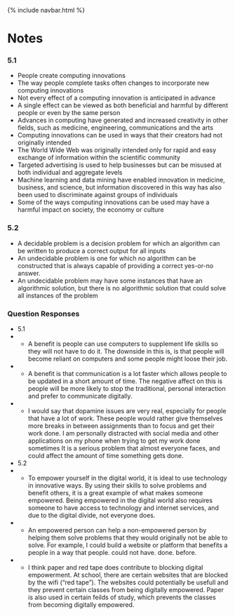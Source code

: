{% include navbar.html %}

# Notes

### 5.1
- People create computing innovations
- The way people complete tasks often changes to incorporate new computing innovations
- Not every effect of a computing innovation is anticipated in advance
- A single effect can be viewed as both beneficial and harmful by different people or even by the same person
- Advances in computing have generated and increased creativity in other fields, such as medicine, engineering, communications and the arts
- Computing innovations can be used in ways that their creators had not originally intended
- The World Wide Web was originally intended only for rapid and easy exchange of information within the scientific community
- Targeted advertising is used to help businesses but can be misused at both individual and aggregate levels
- Machine learning and data mining have enabled innovation in medicine, business, and science, but information discovered in this way has also been used to discriminate against groups of individuals
- Some of the ways computing innovations can be used may have a  harmful impact on society, the economy or culture

### 5.2
- A decidable problem is a decision problem for which an algorithm can be written to produce a correct output for all inputs
- An undecidable problem is one for which no algorithm can be constructed that is always capable of providing a correct yes-or-no answer.
- An undecidable problem may have some instances that have an algorithmic solution, but there is no algorithmic solution that could solve all instances of the problem


### Question Responses
- 5.1
- - A benefit is people can use computers to supplement life skills so they will not have to do it. The downside in this is, is that people will become reliant on computers and some people might loose their job.
- - A benefit is that communication is a lot faster which allows people to be updated in a short amount of time. The negative affect on this is people will be more likely to stop the traditional, personal interaction and prefer to communicate digitally.
- - I would say that dopamine issues are very real, especially for people that have a lot of work. These people would rather give themselves more breaks in between assignments than to focus and get their work done. I am personally distracted with social media and other applications on my phone when trying to get my work done sometimes It is a serious problem that almost everyone faces, and could affect the amount of time something gets done.
- 5.2
- - To empower yourself in the digital world, it is ideal to use technology in innovative ways. By using their skills to solve problems and benefit others, it is a great example of what makes someone empowered. Being empowered in the digital world also requires someone to have access to technology and internet services, and due to the digital divide, not everyone does.
- - An empowered person can help a non-empowered person by helping them solve problems that they would originally not be able to solve. For example, I could build a website or platform that benefits a people in a way that people. could not have. done. before.
- - I think paper and red tape does contribute to blocking digital empowerment. At school, there are certain websites that are blocked by the wifi (“red tape”). The websites could potentially be usefull and they prevent certain classes from being digitally empowered. Paper is also used in certain feilds of study, which prevents the classes from becoming digitally empowered.